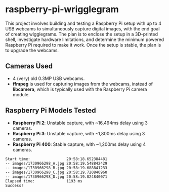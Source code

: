 # raspberry-pi-wrigglegram

This project involves building and testing a Raspberry Pi setup with up to 4 USB webcams to simultaneously capture digital images, with the end goal of creating wigglegrams. The plan is to enclose the setup in a 3D-printed shell, investigate hardware limitations, and determine the minimum powered Raspberry Pi required to make it work. Once the setup is stable, the plan is to upgrade the webcams.

## Cameras Used
- 4 (very) old 0.3MP USB webcams.
- **ffmpeg** is used for capturing images from the webcams, instead of **libcamera**, which is typically used with the Raspberry Pi camera module.

## Raspberry Pi Models Tested
- **Raspberry Pi 2**: Unstable capture, with ~16,494ms delay using 3 cameras.
- **Raspberry Pi 3**: Unstable capture, with ~1,800ms delay using 3 cameras.
- **Raspberry Pi 400**: Stable capture, with ~1,200ms delay using 4 cameras.
```
Start time:                20:58:18.652384481
-- images/1730966298_A.jpg 20:58:19.548842429
-- images/1730966298_B.jpg 20:58:19.688841233
-- images/1730966298_C.jpg 20:58:19.720840960
-- images/1730966298_D.jpg 20:58:19.824840071
Elapsed time:              1193 ms
Success!
```
